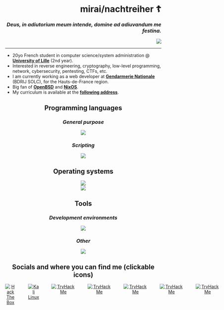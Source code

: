 <div align="right">
  <h1>mirai/nachtreiher ☦️</h1>
  <h3><i>Deus, in adiutorium meum intende, domine ad adiuvandum me festina.</i></h3>
  <img src="https://i.imgur.com/KxzOUcl.png">
</div>

<hr>

<ul>
  <li>20yo French student in computer science/system administration @ <b><a href="https://www.univ-lille.fr/">University of Lille</a></b> (2nd year).</li>
  <li>Interested in reverse engineering, cryptography, low-level programming, network, cybersecurity, pentesting, CTFs, etc.</li>
  <li>I am currently working as a web developer at <b><a href="https://www.gendarmerie.interieur.gouv.fr/">Gendarmerie Nationale</a></b> (BDRIJ SOLC), for the Hauts-de-France region.</li>
  <li>Big fan of <b><a href="https://www.openbsd.org/">OpenBSD</a></b> and <b><a href="https://nixos.org/">NixOS</a></b>.</li>
  <li>My curriculum is available at the <b><a href="https://nachtreiher.vercel.app/">following address</a></b>.</li>
</ul>

<div align="center">
  <h2>Programming languages</h2>
    <h3><i>General purpose</i></h3>
      <img src="https://go-skill-icons.vercel.app/api/icons?i=c,python,assembly,php,go,cpp&theme=dark">
    <h3><i>Scripting</i></h3>
      <img src="https://go-skill-icons.vercel.app/api/icons?i=bash,terminal,powershell&theme=dark">

  <h2>Operating systems</h2>
    <img src="https://go-skill-icons.vercel.app/api/icons?i=linux,windows,bsd,apple,plan9&theme=dark">
    <br>
    <img src="https://go-skill-icons.vercel.app/api/icons?i=debian,kali,nixos,wsl&theme=dark">

  <h2>Tools</h2>
    <h3><i>Development environments</i></h3>
      <img src="https://go-skill-icons.vercel.app/api/icons?i=clion,pycharm,visualstudio,neovim,emacs&theme=dark">
    <h3><i>Other</i></h3>
      <img src="https://go-skill-icons.vercel.app/api/icons?i=docker,kubernetes,obsidian,wireshark,git,tmux,vmwareworkstation,nginx,terraform,ansible&theme=dark&perline=5">

<h2>Socials and where you can find me (clickable icons)</h2>
<div style="display: flex; gap: 40px;">
  <a href="https://x.com/xorheap" target="_blank">
    <img src="https://go-skill-icons.vercel.app/api/icons?i=x&theme=dark" alt="Hack The Box">
  </a>
  <a href="https://www.youtube.com/@heapcorruption" target="_blank">
    <img src="https://go-skill-icons.vercel.app/api/icons?i=youtube&theme=dark" alt="Kali Linux">
  </a>
  <a href="https://discord.com/users/610446293482864670" target="_blank">
    <img src="https://go-skill-icons.vercel.app/api/icons?i=discord&theme=dark" alt="TryHackMe">
  </a>
  <a href="https://linkedin.com/in/matissedekeiser" target="_blank">
    <img src="https://go-skill-icons.vercel.app/api/icons?i=linkedin&theme=dark" alt="TryHackMe">
  </a>
  <a href="mailto:matisse.dekeiser@gmail.com" target="_blank">
    <img src="https://go-skill-icons.vercel.app/api/icons?i=gmail&theme=dark" alt="TryHackMe">
  </a>
  <a href="https://infosec.exchange/@mirai" target="_blank">
    <img src="https://go-skill-icons.vercel.app/api/icons?i=mastodon&theme=dark" alt="TryHackMe">
  </a>
  <a href="https://tryhackme.com/p/nachtreiher" target="_blank">
    <img src="https://go-skill-icons.vercel.app/api/icons?i=tryhackme&theme=dark" alt="TryHackMe">
  </a>
</div>

</div>

